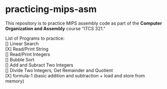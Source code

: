 # practicing-mips-asm

This repository is to practice MIPS assembly code as part of the **Computer Organization and Assembly** course "ITCS 321."  

List of Programs to practice:  
[] Linear Search  
[X] Read/Print String  
[] Read/Print Integers  
[] Bubble Sort  
[] Add and Subract Two Integers  
[] Divide Two Integers, Get Remainder and Quotient  
[X] formula-1 (basic addition and subtraction + load and store from memory)
